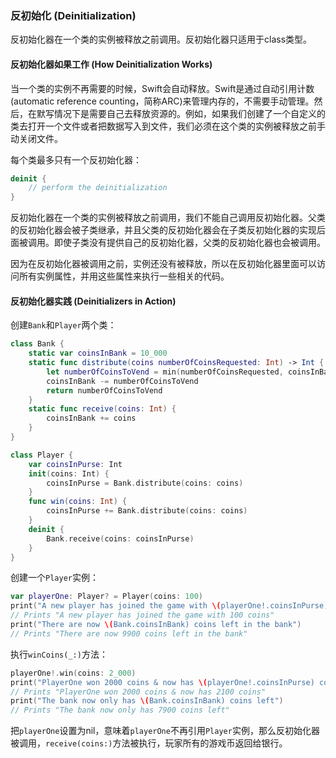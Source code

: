 ### 反初始化 (Deinitialization)

反初始化器在一个类的实例被释放之前调用。反初始化器只适用于class类型。

#### 反初始化器如果工作 (How Deinitialization Works)

当一个类的实例不再需要的时候，Swift会自动释放。Swift是通过自动引用计数(automatic reference counting，简称ARC)来管理内存的，不需要手动管理。然后，在默写情况下是需要自己去释放资源的。例如，如果我们创建了一个自定义的类去打开一个文件或者把数据写入到文件，我们必须在这个类的实例被释放之前手动关闭文件。

每个类最多只有一个反初始化器：

```swift
deinit {
    // perform the deinitialization
}
```

反初始化器在一个类的实例被释放之前调用，我们不能自己调用反初始化器。父类的反初始化器会被子类继承，并且父类的反初始化器会在子类反初始化器的实现后面被调用。即使子类没有提供自己的反初始化器，父类的反初始化器也会被调用。

因为在反初始化器被调用之前，实例还没有被释放，所以在反初始化器里面可以访问所有实例属性，并用这些属性来执行一些相关的代码。

#### 反初始化器实践 (Deinitializers in Action)

创建`Bank`和`Player`两个类：

```swift
class Bank {
    static var coinsInBank = 10_000
    static func distribute(coins numberOfCoinsRequested: Int) -> Int {
        let numberOfCoinsToVend = min(numberOfCoinsRequested, coinsInBank)
        coinsInBank -= numberOfCoinsToVend
        return numberOfCoinsToVend
    }
    static func receive(coins: Int) {
        coinsInBank += coins
    }
}

class Player {
    var coinsInPurse: Int
    init(coins: Int) {
        coinsInPurse = Bank.distribute(coins: coins)
    }
    func win(coins: Int) {
        coinsInPurse += Bank.distribute(coins: coins)
    }
    deinit {
        Bank.receive(coins: coinsInPurse)
    }
}
```

创建一个`Player`实例：

```swift
var playerOne: Player? = Player(coins: 100)
print("A new player has joined the game with \(playerOne!.coinsInPurse) coins")
// Prints "A new player has joined the game with 100 coins"
print("There are now \(Bank.coinsInBank) coins left in the bank")
// Prints "There are now 9900 coins left in the bank"
```

执行`winCoins(_:)`方法：

```swift
playerOne!.win(coins: 2_000)
print("PlayerOne won 2000 coins & now has \(playerOne!.coinsInPurse) coins")
// Prints "PlayerOne won 2000 coins & now has 2100 coins"
print("The bank now only has \(Bank.coinsInBank) coins left")
// Prints "The bank now only has 7900 coins left"
```

把`playerOne`设置为nil，意味着`playerOne`不再引用`Player`实例，那么反初始化器被调用，`receive(coins:)`方法被执行，玩家所有的游戏币返回给银行。
